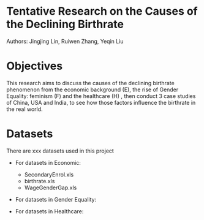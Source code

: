 # Tentative Research on the Causes of the Declining Birthrate 
Authors: Jingjing Lin, Ruiwen Zhang, Yeqin Liu
# Objectives
This research aims to discuss the causes of the declining birthrate phenomenon from the economic background (E), the rise of Gender Equality: feminism (F) and the healthcare (H) , then conduct 3 case studies of China, USA and India, to see how those factors influence the birthrate in the real world. 
# Datasets
There are xxx datasets used in this project
- For datasets in Economic:
  - SecondaryEnrol.xls
  - birthrate.xls
  - WageGenderGap.xls
- For datasets in Gender Equality:


- For datasets in Healthcare:
